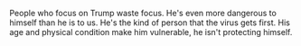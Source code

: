 People who focus on Trump waste focus. He's even more dangerous to himself than he is to us. He's the kind of person that the virus gets first. His age and physical condition make him vulnerable, he isn't protecting himself.

